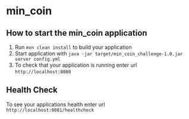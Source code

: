 # min_coin

How to start the min_coin application
---

1. Run `mvn clean install` to build your application
1. Start application with `java -jar target/min_coin_challenge-1.0.jar server config.yml`
1. To check that your application is running enter url `http://localhost:8080`

Health Check
---

To see your applications health enter url `http://localhost:8081/healthcheck`
